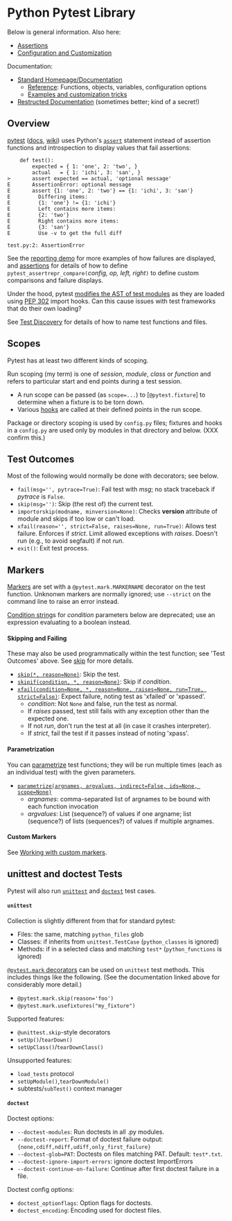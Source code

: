 Python Pytest Library
=====================

Below is general information. Also here:
* [Assertions](pytest-assert.md)
* [Configuration and Customization](pytest-config.md)

Documentation:
* [Standard Homepage/Documentation][pytest]
  * [Reference]: Functions, objects, variables, configuration options
  * [Examples and customization tricks][examples]
* [Restructed Documentation][restruc] (sometimes better; kind of a secret!)

Overview
--------

[pytest] ([docs], [wiki]) uses Python's [`assert`] statement
instead of assertion functions and introspection to display values
that fail assertions:

        def test():
            expected = { 1: 'one', 2: 'two', }
            actual   = { 1: 'ichi', 3: 'san', }
    >       assert expected == actual, 'optional message'
    E       AssertionError: optional message
    E       assert {1: 'one', 2: 'two'} == {1: 'ichi', 3: 'san'}
    E         Differing items:
    E         {1: 'one'} != {1: 'ichi'}
    E         Left contains more items:
    E         {2: 'two'}
    E         Right contains more items:
    E         {3: 'san'}
    E         Use -v to get the full diff

    test.py:2: AssertionError

See the [reporting demo][repdemo] for more examples of how failures
are displayed, and [assertions] for details of how to define
`pytest_assertrepr_compare(`_config, op, left, right_`)` to define
custom comparisons and failure displays.

Under the hood, pytest [modifies the AST of test modules][ast-rewrite]
as they are loaded using [PEP 302] import hooks. Can this cause issues
with test frameworks that do their own loading?

See [Test Discovery](pytest-config.md#test-discvoery) for details of
how to name test functions and files.

Scopes
------

Pytest has at least two different kinds of scoping.

Run scoping (my term) is one of _session_, _module_, _class_ or
_function_ and refers to particular start and end points during a test
session.
* A run scope can be passed (as `scope=...`) to [`@pytest.fixture`] to
  determine when a fixture is to be torn down.
* Various [hooks] are called at their defined points in the run scope.

Package or directory scoping is used by `config.py` files; fixtures
and hooks in a `config.py` are used only by modules in that directory
and below. (XXX confirm this.)


Test Outcomes
-------------

Most of the following would normally be done with decorators; see below.

* `fail(msg='', pytrace=True)`: Fail test with _msg_; no stack traceback
  if _pytrace_ is `False`.
* `skip(msg='')`: Skip (the rest of) the current test.
* `importorskip(modname, minversion=None)`: Checks __version__ attribute
  of module and skips if too low or can't load.
* `xfail(reason='', strict=False, raises=None, run=True)`: Allows test
  failure. Enforces if _strict_. Limit allowed exceptions with _raises_.
  Doesn't run (e.g., to avoid segfault) if not _run_.
* `exit()`: Exit test process.


Markers
-------

[Markers] are set with a `@pytest.mark.MARKERNAME` decorator on the
test function. Unknonwn markers are normally ignored; use `--strict`
on the command line to raise an error instead.

[Condition string]s for _condition_ parameters below are deprecated;
use an expression evaluating to a boolean instead.

#### Skipping and Failing

These may also be used programmatically within the test function; see
'Test Outcomes' above. See [skip] for more details.

* [`skip(*, reason=None)`][api-skip]: Skip the test.
* [`skipif(condition, *, reason=None)`][api-skipif]: Skip if
  _condition_.
* [`xfail(condition=None, *, reason=None, raises=None, run=True,
  strict=False)`][api-xfail]: Expect failure, noting test as 'xfailed'
  or 'xpassed'.
  - _condition_: Not `None` and false, run the test as normal.
  - If _raises_ passed, test still fails with any exception other than
    the expected one.
  - If not _run_, don't run the test at all (in case it crashes
    interpreter).
  - If _strict_, fail the test if it passes instead of noting 'xpass'.

#### Parametrization

You can [parametrize] test functions; they will be run multiple times
(each as an individual test) with the given parameters.

* [`parametrize(argnames, argvalues, indirect=False, ids=None,
  scope=None)`][api-parametrize]
  - _argnames_: comma-separated list of argnames to be bound with each
    function invocation
  - _argvalues_: List (sequence?) of values if one argname; list
    (sequence?) of lists (sequences?) of values if multiple argnames.

#### Custom Markers

See [Working with custom markers][markers-custom].



unittest and doctest Tests
--------------------------

Pytest will also run [`unittest`] and [`doctest`] test cases.

#### `unittest`

Collection is slightly different from that for standard pytest:
* Files: the same, matching `python_files` glob
* Classes:  if inherits from `unittest.TestCase` (`python_classes` is ignored)
* Methods: if in a selected class and matching `test*`
  (`python_functions` is ignored)

[`@pytest.mark` decorators][markers] can be used on `unittest` test
methods. This includes things like the following. (See the
documentation linked above for considerably more detail.)
* `@pytest.mark.skip(reason='foo')`
* `@pytest.mark.usefixtures("my_fixture")`

Supported features:
* `@unittest.skip`-style decorators
* `setUp()`/`tearDown()`
* `setUpClass()`/`tearDownClass()`

Unsupported features:
* `load_tests` protocol
* `setUpModule()`,`tearDownModule()`
* subtests/`subTest()` context manager

#### `doctest`

Doctest options:

* `--doctest-modules`: Run doctests in all .py modules.
* `--doctest-report`: Format of doctest failure output:
  `{none,cdiff,ndiff,udiff,only_first_failure}`
* `--doctest-glob=PAT`: Doctests on files matching PAT. Default: `test*.txt`.
* `--doctest-ignore-import-errors`: ignore doctest ImportErrors
* `--doctest-continue-on-failure`: Continue after first doctest
  failure in a file.

Doctest config options:

* `doctest_optionflags`: Option flags for doctests.
* `doctest_encoding`: Encoding used for doctest files.



[PEP 302]: https://www.python.org/dev/peps/pep-0302/
[`@pytest.fixture()`]: https://docs.pytest.org/en/latest/reference.html#fixtures
[`assert`]: https://docs.python.org/3/reference/simple_stmts.html#assert
[`doctest`]: https://docs.pytest.org/en/documentation-restructure/how-to/doctest.html
[`unittest`]: https://docs.pytest.org/en/latest/unittest.html
[api-parametrize]: https://docs.pytest.org/en/latest/reference.html#pytest-mark-parametrize-ref
[api-skip]: https://docs.pytest.org/en/latest/reference.html#pytest-mark-skip-ref
[api-skipif]: https://docs.pytest.org/en/latest/reference.html#pytest-mark-skipif
[api-xfail]: https://docs.pytest.org/en/latest/reference.html#pytest-mark-xfail
[assertions]: https://docs.pytest.org/en/latest/assert.html
[ast-rewrite]: http://pybites.blogspot.jp/2011/07/behind-scenes-of-pytests-new-assertion.html
[builtin]: https://docs.pytest.org/en/latest/builtin.html
[condition string]: https://docs.pytest.org/en/latest/historical-notes.html#string-conditions
[docs]: https://docs.pytest.org/en/latest/contents.html
[examples]:  https://docs.pytest.org/en/latest/example/
[exceptions]: https://docs.python.org/3/library/exceptions.html
[hooks]: https://docs.pytest.org/en/documentation-restructure/how-to/writing_plugins.html#pytest-hook-reference
[markers-custom]: https://docs.pytest.org/en/latest/example/markers.html
[markers]: https://docs.pytest.org/en/latest/mark.html
[parametrize]: https://docs.pytest.org/en/latest/parametrize.html
[pytest]: https://pytest.org/
[reference]: https://docs.pytest.org/en/latest/reference.html
[repdemo]: https://docs.pytest.org/en/latest/example/reportingdemo.html
[restruc]: https://docs.pytest.org/en/documentation-restructure/
[skip]: https://docs.pytest.org/en/latest/skipping.html#skip
[wiki]: https://wiki.python.org/moin/PyTest

